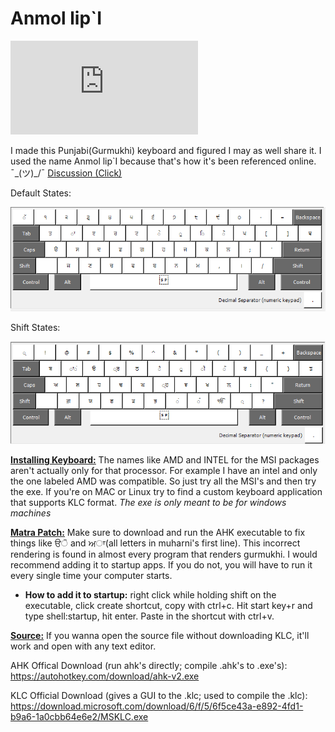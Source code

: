 # Anmol lip`I

![ਪੰਜਾਬੀ README](https://github.com/The-Respins/Anmol-lipI/blob/main/README.md)

I made this Punjabi(Gurmukhi) keyboard and figured I may as well share it. I used the name Anmol lip`I because that's how it's been referenced online. ¯\_(ツ)_/¯
 [Discussion (Click)](https://www.reddit.com/r/punjabi/comments/1hqlb9n/anmol_lippi_keyboard_for_your_convenience/)

Default States:

![layout in deafault state](https://github.com/The-Respins/Anmol-lipI/blob/main/Keyboard%20Layout%20Images/Default%20States.png)

Shift States:

![layout in shift state](https://github.com/The-Respins/Anmol-lipI/blob/main/Keyboard%20Layout%20Images/Shift%20States.png)

<ins>**[Installing Keyboard:](https://github.com/The-Respins/Anmol-lipI/releases/tag/Keyboard-Installer)**</ins> The names like AMD and INTEL for the MSI packages aren't actually only for that processor. For example I have an intel and only the one labeled AMD was compatible. So just try all the MSI's and then try the exe. If you're on MAC or Linux try to find a custom keyboard application that supports KLC format. *The exe is only meant to be for windows machines*

<ins>**[Matra Patch:](https://github.com/The-Respins/Anmol-lipI/releases/tag/Matra-Patch)**</ins> Make sure to download and run the AHK executable to fix things like ੳੋ and ਅਾ(all letters in muharni's first line). This incorrect rendering is found in almost every program that renders gurmukhi.
I would recommend adding it to startup apps. If you do not, you will have to run it every single time your computer starts.

  - **How to add it to startup:** right click while holding shift on the executable, click create shortcut, copy with ctrl+c. Hit start key+r and type shell:startup, hit enter. Paste in the shortcut with ctrl+v.

<ins>**Source:**</ins> If you wanna open the source file without downloading KLC, it'll work and open with any text editor.

AHK Offical Download (run ahk's directly; compile .ahk's to .exe's): https://autohotkey.com/download/ahk-v2.exe

KLC Official Download (gives a GUI to the .klc; used to compile the .klc): https://download.microsoft.com/download/6/f/5/6f5ce43a-e892-4fd1-b9a6-1a0cbb64e6e2/MSKLC.exe 

